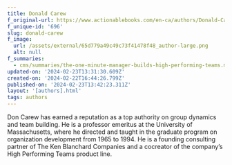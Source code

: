 ```yaml
---
title: Donald Carew
f_original-url: https://www.actionablebooks.com/en-ca/authors/Donald-Carew/
f_unique-id: '696'
slug: donald-carew
f_image:
  url: /assets/external/65d779a49c49c73f41478f48_author-large.png
  alt: null
f_summaries:
  - cms/summaries/the-one-minute-manager-builds-high-performing-teams.md
updated-on: '2024-02-23T13:31:30.609Z'
created-on: '2024-02-22T16:44:26.799Z'
published-on: '2024-02-23T13:42:23.311Z'
layout: '[authors].html'
tags: authors
---
```


Don Carew has earned a reputation as a top authority on group dynamics and team building. He is a professor emeritus at the University of Massachusetts, where he directed and taught in the graduate program on organization development from 1965 to 1994. He is a founding consulting partner of The Ken Blanchard Companies and a cocreator of the company’s High Performing Teams product line.
